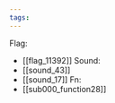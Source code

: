 ```yaml
---
tags:
---
```

Flag:
- [[flag_11392]]
Sound:
- [[sound_43]]
- [[sound_17]]
Fn:
- [[sub000_function28]]
